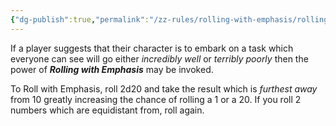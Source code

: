 ```yaml
---
{"dg-publish":true,"permalink":"/zz-rules/rolling-with-emphasis/rolling-with-emphasis/"}
---
```


If a player suggests that their character is to embark on a task which everyone can see will go either *incredibly well* or *terribly poorly* then the power of ***Rolling with Emphasis*** may be invoked.

To Roll with Emphasis, roll 2d20 and take the result which is *furthest away* from 10 greatly increasing the chance of rolling a 1 or a 20. If you roll 2 numbers which are equidistant from, roll again. 